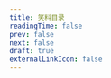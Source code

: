 ```yaml
---
title: 笑料目录
readingTime: false
prev: false
next: false
draft: true
externalLinkIcon: false
---
```


<LinkCard title="风林水起" href="/arts/flsq" description="传奇攻击同行第一人，超级嘴炮王，通过 Frp 和 VPS 服务圈钱。" />
<LinkCard title="wherewhere" href="/arts/wherewhere" description="开源项目红眼病患者，技术封锁大神。" />
<LinkCard title="༽羅の時ོ༒" href="/arts/lds" description="资金管理大师，禁止所有开源项目赚钱。" />